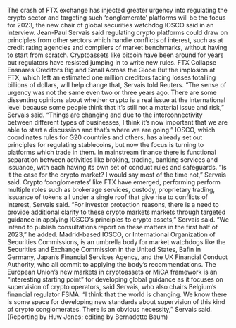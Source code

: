 The crash of FTX exchange has injected greater urgency into regulating the crypto sector and targeting such ‘conglomerate’ platforms will be the focus for 2023, the new chair of global securities watchdog IOSCO said in an interview.
Jean-Paul Servais said regulating crypto platforms could draw on principles from other sectors which handle conflicts of interest, such as at credit rating agencies and compilers of market benchmarks, without having to start from scratch.
Cryptoassets like bitcoin have been around for years but regulators have resisted jumping in to write new rules.
FTX Collapse Ensnares Creditors Big and Small Across the Globe
But the implosion at FTX, which left an estimated one million creditors facing losses totalling billions of dollars, will help change that, Servais told Reuters.
“The sense of urgency was not the same even two or three years ago. There are some dissenting opinions about whether crypto is a real issue at the international level because some people think that it’s still not a material issue and risk,” Servais said.
“Things are changing and due to the interconnectivity between different types of businesses, I think it’s now important that we are able to start a discussion and that’s where we are going.”
IOSCO, which coordinates rules for G20 countries and others, has already set out principles for regulating stablecoins, but now the focus is turning to platforms which trade in them.
In mainstream finance there is functional separation between activities like broking, trading, banking services and issuance, with each having its own set of conduct rules and safeguards.
“Is it the case for the crypto market? I would say most of the time not,” Servais said.
Crypto ‘conglomerates’ like FTX have emerged, performing perform multiple roles such as brokerage services, custody, proprietary trading, issuance of tokens all under a single roof that give rise to conflicts of interest, Servais said.
“For investor protection reasons, there is a need to provide additional clarity to these crypto markets markets through targeted guidance in applying IOSCO’s principles to crypto assets,” Servais said.
“We intend to publish consultations report on these matters in the first half of 2023,” he added.
Madrid-based IOSCO, or International Organization of Securities Commissions, is an umbrella body for market watchdogs like the Securities and Exchange Commission in the United States, Bafin in Germany, Japan’s Financial Services Agency, and the UK Financial Conduct Authority, who all commit to applying the body’s recommendations.
The European Union’s new markets in cryptoassets or MiCA framework is an “interesting starting point” for developing global guidance as it focuses on supervision of crypto operators, said Servais, who also chairs Belgium’s financial regulator FSMA.
“I think that the world is changing. We know there is some space for developing new standards about supervision of this kind of crypto conglomerates. There is an obvious necessity,” Servais said.
(Reporting by Huw Jones; editing by Bernadette Baum)